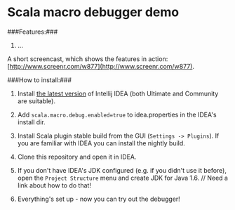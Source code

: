 Scala macro debugger demo
========

###Features:###

1. ...

A short screencast, which shows the features in action: [http://www.screenr.com/w877](http://www.screenr.com/w877).

###How to install:###

1. Install [the latest version](http://www.jetbrains.com/idea/download/index.html) of Intellij IDEA (both Ultimate and Community are suitable).

2. Add `scala.macro.debug.enabled=true` to idea.properties in the IDEA's install dir.

3. Install Scala plugin stable build from the GUI (`Settings -> Plugins`). If you are familiar with IDEA you can install the nightly build.

4. Clone this repository and open it in IDEA.

5. If you don't have IDEA's JDK configured (e.g. if you didn't use it before), open the `Project Structure` menu and create JDK for Java 1.6. // Need a link about how to do that!

6. Everything's set up - now you can try out the debugger!



